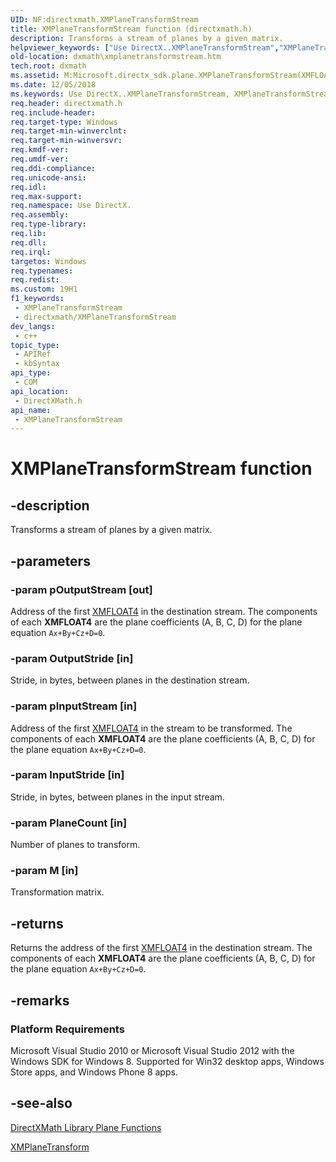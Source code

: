 ```yaml
---
UID: NF:directxmath.XMPlaneTransformStream
title: XMPlaneTransformStream function (directxmath.h)
description: Transforms a stream of planes by a given matrix.
helpviewer_keywords: ["Use DirectX..XMPlaneTransformStream","XMPlaneTransformStream","XMPlaneTransformStream method [DirectX Math Support APIs]","dxmath.xmplanetransformstream"]
old-location: dxmath\xmplanetransformstream.htm
tech.root: dxmath
ms.assetid: M:Microsoft.directx_sdk.plane.XMPlaneTransformStream(XMFLOAT4@,size_t,const XMFLOAT4,size_t,size_t,XMMATRIX)
ms.date: 12/05/2018
ms.keywords: Use DirectX..XMPlaneTransformStream, XMPlaneTransformStream, XMPlaneTransformStream method [DirectX Math Support APIs], dxmath.xmplanetransformstream
req.header: directxmath.h
req.include-header: 
req.target-type: Windows
req.target-min-winverclnt: 
req.target-min-winversvr: 
req.kmdf-ver: 
req.umdf-ver: 
req.ddi-compliance: 
req.unicode-ansi: 
req.idl: 
req.max-support: 
req.namespace: Use DirectX.
req.assembly: 
req.type-library: 
req.lib: 
req.dll: 
req.irql: 
targetos: Windows
req.typenames: 
req.redist: 
ms.custom: 19H1
f1_keywords:
 - XMPlaneTransformStream
 - directxmath/XMPlaneTransformStream
dev_langs:
 - c++
topic_type:
 - APIRef
 - kbSyntax
api_type:
 - COM
api_location:
 - DirectXMath.h
api_name:
 - XMPlaneTransformStream
---
```


# XMPlaneTransformStream function


## -description

Transforms a stream of planes by a given matrix.

## -parameters

### -param pOutputStream [out]

Address of the first <a href="https://docs.microsoft.com/windows/desktop/api/directxmath/ns-directxmath-xmfloat4">XMFLOAT4</a> in the destination stream. The components of each
        <b>XMFLOAT4</b> are the plane coefficients (A, B, C, D) for the plane equation
        <code>Ax+By+Cz+D=0</code>.

### -param OutputStride [in]

Stride, in bytes, between planes in the destination stream.

### -param pInputStream [in]

Address of the first <a href="https://docs.microsoft.com/windows/desktop/api/directxmath/ns-directxmath-xmfloat4">XMFLOAT4</a> in the stream to be transformed. The components of each
        <b>XMFLOAT4</b> are the plane coefficients (A, B, C, D) for the plane equation
        <code>Ax+By+Cz+D=0</code>.

### -param InputStride [in]

Stride, in bytes, between planes in the input stream.

### -param PlaneCount [in]

Number of planes to transform.

### -param M [in]

Transformation matrix.

## -returns

Returns the address of the first <a href="https://docs.microsoft.com/windows/desktop/api/directxmath/ns-directxmath-xmfloat4">XMFLOAT4</a> in the destination stream. The components of
       each <b>XMFLOAT4</b> are the plane coefficients (A, B, C, D) for the plane equation <code>Ax+By+Cz+D=0</code>.

## -remarks

<h3><a id="Platform_Requirements"></a><a id="platform_requirements"></a><a id="PLATFORM_REQUIREMENTS"></a>Platform Requirements</h3>
Microsoft Visual Studio 2010 or Microsoft Visual Studio 2012 with the Windows SDK for Windows 8. Supported for Win32 desktop apps, Windows Store apps, and Windows Phone 8 apps.

## -see-also

<a href="https://docs.microsoft.com/windows/desktop/dxmath/ovw-xnamath-reference-functions-plane">DirectXMath Library Plane Functions</a>



<a href="https://docs.microsoft.com/windows/desktop/api/directxmath/nf-directxmath-xmplanetransform">XMPlaneTransform</a>

